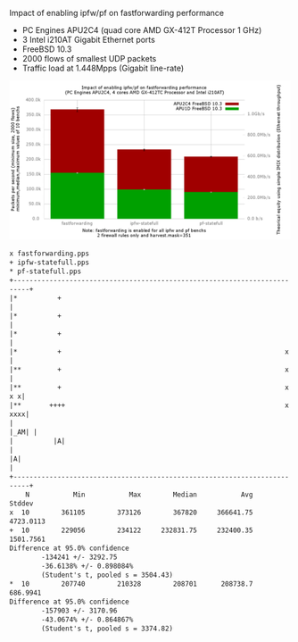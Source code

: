 Impact of enabling ipfw/pf on fastforwarding performance
  - PC Engines APU2C4 (quad core AMD GX-412T Processor 1 GHz)
  - 3 Intel i210AT Gigabit Ethernet ports
  - FreeBSD 10.3
  - 2000 flows of smallest UDP packets
  - Traffic load at 1.448Mpps (Gigabit line-rate)

![Impact of enabling ipfw/pf on fastforwarding performance on FreeBSD 10.3](graph.png)


```
x fastforwarding.pps
+ ipfw-statefull.pps
* pf-statefull.pps
+--------------------------------------------------------------------------+
|*          +                                                              |
|*          +                                                              |
|*          +                                                              |
|*          +                                                        x     |
|**         +                                                        x     |
|**         +                                                        x  x x|
|**       ++++                                                       x xxxx|
|                                                                    |_AM| |
|          |A|                                                             |
|A|                                                                        |
+--------------------------------------------------------------------------+
    N           Min           Max        Median           Avg        Stddev
x  10        361105        373126        367820     366641.75     4723.0113
+  10        229056        234122     232831.75     232400.35     1501.7561
Difference at 95.0% confidence
        -134241 +/- 3292.75
        -36.6138% +/- 0.898084%
        (Student's t, pooled s = 3504.43)
*  10        207740        210328        208701      208738.7      686.9941
Difference at 95.0% confidence
        -157903 +/- 3170.96
        -43.0674% +/- 0.864867%
        (Student's t, pooled s = 3374.82)
```
